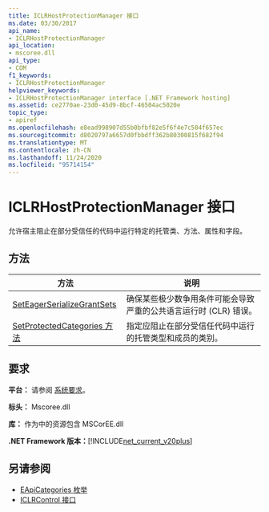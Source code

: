 ```yaml
---
title: ICLRHostProtectionManager 接口
ms.date: 03/30/2017
api_name:
- ICLRHostProtectionManager
api_location:
- mscoree.dll
api_type:
- COM
f1_keywords:
- ICLRHostProtectionManager
helpviewer_keywords:
- ICLRHostProtectionManager interface [.NET Framework hosting]
ms.assetid: ce2770ae-23d0-45d9-8bcf-46504ac5020e
topic_type:
- apiref
ms.openlocfilehash: e8ead998907d55b0bfbf82e5f6f4e7c504f657ec
ms.sourcegitcommit: d8020797a6657d0fbbdff362b80300815f682f94
ms.translationtype: MT
ms.contentlocale: zh-CN
ms.lasthandoff: 11/24/2020
ms.locfileid: "95714154"
---
```

# <a name="iclrhostprotectionmanager-interface"></a>ICLRHostProtectionManager 接口

允许宿主阻止在部分受信任的代码中运行特定的托管类、方法、属性和字段。  
  
## <a name="methods"></a>方法  
  
|方法|说明|  
|------------|-----------------|  
|[SetEagerSerializeGrantSets](iclrhostprotectionmanager-seteagerserializegrantsets-method.md)|确保某些极少数争用条件可能会导致严重的公共语言运行时 (CLR) 错误。|  
|[SetProtectedCategories 方法](iclrhostprotectionmanager-setprotectedcategories-method.md)|指定应阻止在部分受信任代码中运行的托管类型和成员的类别。|  
  
## <a name="requirements"></a>要求  

 **平台：** 请参阅 [系统要求](../../get-started/system-requirements.md)。  
  
 **标头：** Mscoree.dll  
  
 **库：** 作为中的资源包含 MSCorEE.dll  
  
 **.NET Framework 版本：**[!INCLUDE[net_current_v20plus](../../../../includes/net-current-v20plus-md.md)]  
  
## <a name="see-also"></a>另请参阅

- [EApiCategories 枚举](eapicategories-enumeration.md)
- [ICLRControl 接口](iclrcontrol-interface.md)
